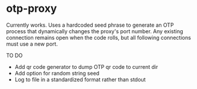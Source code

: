 # otp-proxy

Currently works. Uses a hardcoded seed phrase to generate an OTP process that dynamically changes the proxy's port number. Any existing connection 
remains open when the code rolls, but all following connections must use a new port. 

TO DO
- Add qr code generator to dump OTP qr code to current dir
- Add option for random string seed
- Log to file in a standardized format rather than stdout
